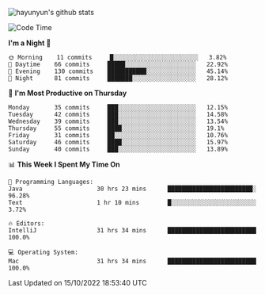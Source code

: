 
![hayunyun's github stats](https://github-readme-stats.vercel.app/api?username=hayunyun&show_icons=true)


<!--START_SECTION:waka-->
![Code Time](http://img.shields.io/badge/Code%20Time-509%20hrs%2019%20mins-blue)

**I'm a Night 🦉** 

```text
🌞 Morning    11 commits     █░░░░░░░░░░░░░░░░░░░░░░░░   3.82% 
🌆 Daytime    66 commits     █████░░░░░░░░░░░░░░░░░░░░   22.92% 
🌃 Evening    130 commits    ███████████░░░░░░░░░░░░░░   45.14% 
🌙 Night      81 commits     ███████░░░░░░░░░░░░░░░░░░   28.12%

```
📅 **I'm Most Productive on Thursday** 

```text
Monday       35 commits     ███░░░░░░░░░░░░░░░░░░░░░░   12.15% 
Tuesday      42 commits     ███░░░░░░░░░░░░░░░░░░░░░░   14.58% 
Wednesday    39 commits     ███░░░░░░░░░░░░░░░░░░░░░░   13.54% 
Thursday     55 commits     ████░░░░░░░░░░░░░░░░░░░░░   19.1% 
Friday       31 commits     ██░░░░░░░░░░░░░░░░░░░░░░░   10.76% 
Saturday     46 commits     ████░░░░░░░░░░░░░░░░░░░░░   15.97% 
Sunday       40 commits     ███░░░░░░░░░░░░░░░░░░░░░░   13.89%

```


📊 **This Week I Spent My Time On** 

```text
💬 Programming Languages: 
Java                     30 hrs 23 mins      ████████████████████████░   96.28% 
Text                     1 hr 10 mins        █░░░░░░░░░░░░░░░░░░░░░░░░   3.72%

🔥 Editors: 
IntelliJ                 31 hrs 34 mins      █████████████████████████   100.0%

💻 Operating System: 
Mac                      31 hrs 34 mins      █████████████████████████   100.0%

```


 Last Updated on 15/10/2022 18:53:40 UTC
<!--END_SECTION:waka-->

<!--
**hayunyun/hayunyun** is a ✨ _special_ ✨ repository because its `README.md` (this file) appears on your GitHub profile.

Here are some ideas to get you started:

- 🔭 I’m currently working on ...
- 🌱 I’m currently learning ...
- 👯 I’m looking to collaborate on ...
- 🤔 I’m looking for help with ...
- 💬 Ask me about ...
- 📫 How to reach me: ...
- 😄 Pronouns: ...
- ⚡ Fun fact: ...
-->
